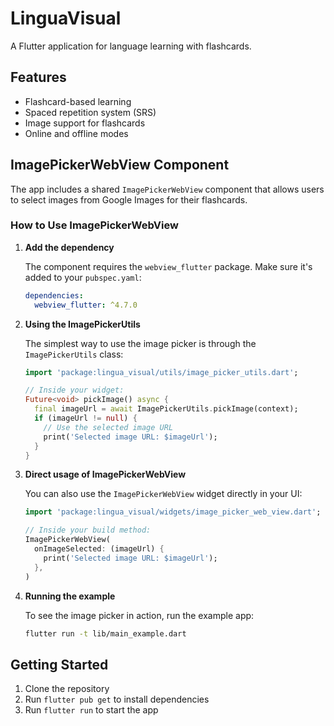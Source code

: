 # LinguaVisual

A Flutter application for language learning with flashcards.

## Features

- Flashcard-based learning
- Spaced repetition system (SRS)
- Image support for flashcards
- Online and offline modes

## ImagePickerWebView Component

The app includes a shared `ImagePickerWebView` component that allows users to select images from Google Images for their flashcards.

### How to Use ImagePickerWebView

1. **Add the dependency**

   The component requires the `webview_flutter` package. Make sure it's added to your `pubspec.yaml`:

   ```yaml
   dependencies:
     webview_flutter: ^4.7.0
   ```

2. **Using the ImagePickerUtils**

   The simplest way to use the image picker is through the `ImagePickerUtils` class:

   ```dart
   import 'package:lingua_visual/utils/image_picker_utils.dart';

   // Inside your widget:
   Future<void> pickImage() async {
     final imageUrl = await ImagePickerUtils.pickImage(context);
     if (imageUrl != null) {
       // Use the selected image URL
       print('Selected image URL: $imageUrl');
     }
   }
   ```

3. **Direct usage of ImagePickerWebView**

   You can also use the `ImagePickerWebView` widget directly in your UI:

   ```dart
   import 'package:lingua_visual/widgets/image_picker_web_view.dart';

   // Inside your build method:
   ImagePickerWebView(
     onImageSelected: (imageUrl) {
       print('Selected image URL: $imageUrl');
     },
   )
   ```

4. **Running the example**

   To see the image picker in action, run the example app:

   ```bash
   flutter run -t lib/main_example.dart
   ```

## Getting Started

1. Clone the repository
2. Run `flutter pub get` to install dependencies
3. Run `flutter run` to start the app
